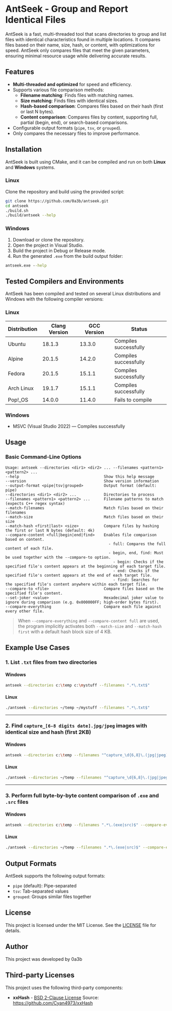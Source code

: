 # AntSeek - Group and Report Identical Files

AntSeek is a fast, multi-threaded tool that scans directories to group and list files with identical characteristics found in multiple locations. It compares files based on their name, size, hash, or content, with optimizations for speed. AntSeek only compares files that meet the given parameters, ensuring minimal resource usage while delivering accurate results.

## Features

* **Multi-threaded and optimized** for speed and efficiency.
* Supports various file comparison methods:
  * **Filename matching**: Finds files with matching names.
  * **Size matching**: Finds files with identical sizes.
  * **Hash-based comparison**: Compares files based on their hash (first or last N bytes).
  * **Content comparison**: Compares files by content, supporting full, partial (begin, end), or search-based comparisons.
* Configurable output formats (`pipe`, `tsv`, or `grouped`).
* Only compares the necessary files to improve performance.

## Installation

AntSeek is built using CMake, and it can be compiled and run on both **Linux** and **Windows** systems.

### Linux

Clone the repository and build using the provided script:

```bash
git clone https://github.com/0a3b/antseek.git
cd antseek
./build.sh
./build/antseek --help
```

### Windows

1. Download or clone the repository.
2. Open the project in Visual Studio.
3. Build the project in Debug or Release mode.
4. Run the generated `.exe` from the build output folder:

```cmd
antseek.exe --help
```

## Tested Compilers and Environments

AntSeek has been compiled and tested on several Linux distributions and Windows with the following compiler versions:

### Linux

| Distribution | Clang Version | GCC Version | Status                |
|--------------|---------------|-------------|-----------------------|
| Ubuntu       | 18.1.3        | 13.3.0      | Compiles successfully |
| Alpine       | 20.1.5        | 14.2.0      | Compiles successfully |
| Fedora       | 20.1.5        | 15.1.1      | Compiles successfully |
| Arch Linux   | 19.1.7        | 15.1.1      | Compiles successfully |
| Pop!_OS      | 14.0.0        | 11.4.0      | Fails to compile      |

### Windows

- MSVC (Visual Studio 2022) — Compiles successfully

## Usage

### Basic Command-Line Options

```
Usage: antseek --directories <dir1> <dir2> ... --filenames <pattern1> <pattern2> ...
--help                                     Show this help message
--version                                  Show version information
--output-format <pipe|tsv|grouped>         Output format (default: pipe)
--directories <dir1> <dir2> ...            Directories to process
--filenames <pattern1> <pattern2> ...      Filename patterns to match (expects C++ regex syntax)
--match-filenames                          Match files based on their filenames
--match-size                               Match files based on their size
--match-hash <first|last> <size>           Compare files by hashing the first or last N bytes (default: 4k)
--compare-content <full|begin|end|find>    Enables file comparison based on content.
                                             - full: Compares the full content of each file.
                                             - begin, end, find: Must be used together with the --compare-to option.
                                               - begin: Checks if the specified file's content appears at the beginning of each target file.
                                               - end: Checks if the specified file's content appears at the end of each target file.
                                               - find: Searches for the specified file's content anywhere within each target file.
--compare-to <file>                        Compare files based on the specified file's content.
--set-joker <value>                        Hexadecimal joker value to ignore during comparison (e.g. 0x000000FF; high-order bytes first).
--compare-everything                       Compare each file against every other file.
```

> When `--compare-everything` and `--compare-content full` are used, the program implicitly activates both `--match-size` and `--match-hash first` with a default hash block size of 4 KB.

## Example Use Cases

### 1. List `.txt` files from two directories

#### Windows

```bash
antseek --directories c:\temp c:\mystuff --filenames ".*\.txt$"
```

#### Linux

```bash
./antseek --directories ~/temp ~/mystuff --filenames ".*\.txt$"
```

---

### 2. Find `capture_[6-8 digits date].jpg/jpeg` images with identical size and hash (first 2KB)

#### Windows

```bash
antseek --directories c:\temp --filenames "^capture_\d{6,8}\.(jpg|jpeg)$" --compare-everything --match-size --match-hash first 2K
```

#### Linux

```bash
./antseek --directories ~/temp --filenames "^capture_\d{6,8}\.(jpg|jpeg)$" --compare-everything --match-size --match-hash first 2K
```

---

### 3. Perform full byte-by-byte content comparison of `.exe` and `.src` files

#### Windows

```bash
antseek --directories c:\temp --filenames ".*\.(exe|src)$" --compare-everything --compare-content full
```

#### Linux

```bash
./antseek --directories ~/temp --filenames ".*\.(exe|src)$" --compare-everything --compare-content full
```

## Output Formats

AntSeek supports the following output formats:

* `pipe` (default): Pipe-separated
* `tsv`: Tab-separated values
* `grouped`: Groups similar files together

## License

This project is licensed under the MIT License. See the [LICENSE](LICENSE) file for details.

## Author

This project was developed by 0a3b

## Third-party Licenses

This project uses the following third-party components:

- **xxHash** - [BSD 2-Clause License](external/xxhash/LICENSE)
  Source: https://github.com/Cyan4973/xxHash